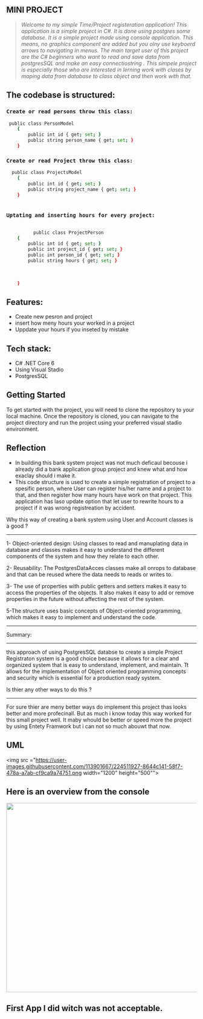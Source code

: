 ## MINI PROJECT
> *Welcome to my simple Time/Project registeration application! This application is a simple project in C#. It is done using postgres some database. It is a simple project made using console application. This means, no graphics component are added but you olny use keyboerd arrows to navigating in menus. The main target user of this project are the C# beginners who want to read and save data from postgresSQL and make an easy connectiostring . This simpele project is especially those who are interested in lerning work with clases by maping data from database to class object and then work with that.*
## The codebase is structured:

### ```Create or read persons throw this class:```
```sh
 public class PersonModel
    {
        public int id { get; set; }
        public string person_name { get; set; }
    }
```

### ```Create or read Project throw this class:```
```sh
  public class ProjectsModel
    {
        public int id { get; set; }
        public string project_name { get; set; }
    }
    
```

### ```Uptating and inserting hours for every project:```
```sh

          public class ProjectPerson
    {
        public int id { get; set; }
        public int project_id { get; set; }
        public int person_id { get; set; }
        public string hours { get; set; }
       
       
      
    }
```
## Features:

- Create new pesron and project
- insert how meny hours your worked in a project
- Uppdate your hours if you inseted by mistake 

## Tech stack:
- C# .NET Core 6 
- Using Visual Stadio 
- PostgresSQL

## Getting Started
To get started with the project, you will need to clone the repository to your local machine. Once the repository is cloned, you can navigate to the project directory and run the project using your preferred visual stadio environment.


## Reflection
- In building this bank system project was not much deficaul becouse i already did a bank application group project and knew what and how exaclay should i make it.
- This code structure is used to create a simple registration of project to a spesific person, where User can register his/her name and a project to that, and then register how many hours have work on that project. This application has laso update option that let user to rewrite hours to a project if it was wrong registreation by accident.



Why this way of creating a bank system using User and Account classes is a good ?
___

1- Object-oriented design: Using classes to read and manuplating data in database and classes makes it easy to understand the different components of the system and how they relate to each other.

2- Reusability: The PostgresDataAcces classes  make all onrops to database and that can be reused where the data needs to reads or writes to.

3- The use of properties with public getters and setters makes it easy to access the properties of the objects. It also makes it easy to add or remove properties in the future without affecting the rest of the system.

5-The structure uses basic concepts of Object-oriented programming, which makes it easy to implement and understand the code.


____

Summary:
___
this approach of using PostgresSQL databse to create a simple Project Registraton system is a good choice because it allows for a clear and organized system that is easy to understand, implement, and maintain. Tt allows for the implementation of Object oriented programming concepts and security which is essential for a production ready system.

Is thier any other ways to do this ?
___

For sure thier are meny better ways do implement this project thas looks better and more profecinall. But as much i know today this way worked for this small project well. It maby whould be better or speed more the project by using Entety Framwork but i can not so much abouwt that now.
## UML
<img src ="https://user-images.githubusercontent.com/113901667/224511927-8644c141-58f7-478a-a7ab-cf9ca9a74751.png width="1200" height="500"">



## Here is an overview from the console
<img src="https://user-images.githubusercontent.com/113901667/212492142-17ee36fd-1fdf-478c-be35-0a1619f98329.png" width="1200" height="500">

## First App I did witch was not acceptable.
